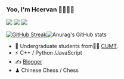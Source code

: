 ### Yoo, I'm Hcervan 👋🥰🥰🥰
<span > <img src="https://img.shields.io/badge/-HTML5-E34F26?style=flat-square&logo=html5&logoColor=white" /> <img src="https://img.shields.io/badge/-CSS3-1572B6?style=flat-square&logo=css3" /> <img src="https://img.shields.io/badge/-JavaScript-oringe?style=flat-square&logo=javascript" /> </span>

<span>[![GitHub Streak](https://streak-stats.demolab.com?user=Hcervan&theme=javascript-dark&hide_border=&border_radius=30&locale=zh_Hans&mode=weekly)](https://git.io/streak-stats)![Anurag's GitHub stats](https://github-readme-stats.vercel.app/api?username=Hcervan&show_icons=true&theme=radical)</span>

- 🍻 Undergraduate students from👨‍🎓 [CUMT](https://www.cumt.edu.cn).
- ⚡ C++ / Python /JavaScript
- ✍️ [Blogger](https://hcervan.cc)
- ♟ Chinese Chess / Chess 

